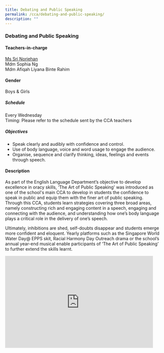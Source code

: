```yaml
---
title: Debating and Public Speaking
permalink: /cca/debating-and-public-speaking/
description: ""
---
```

### Debating and Public Speaking

#### Teachers-in-charge

[Ms Sri Noriehan](mailto:sri_noriehan_kamis@moe.edu.sg)<br>
Mdm Sophia Ng  <br>
Mdm Afiqah Liyana Binte Rahim

  

#### Gender

Boys &amp; Girls

  

##### Schedule

Every Wednesday&nbsp;&nbsp;  
Timing: Please refer to the schedule sent by the CCA teachers  

##### Objectives

*   Speak clearly and audibly with confidence and control.
*   Use of body language, voice and word usage to engage the audience.
*   Organise, sequence and clarify thinking, ideas, feelings and events through speech.

  

#### Description

As part of the English Language Department’s objective to develop excellence in oracy skills, ‘The Art of Public Speaking' was introduced as one of the school's main CCA to develop in students the confidence to speak in public and equip them with the finer art of public speaking. Through this CCA, students learn strategies covering three broad areas, namely constructing rich and engaging content in a speech, engaging and connecting with the audience, and understanding how one’s body language plays a critical role in the delivery of one’s speech.&nbsp;

Ultimately, inhibitions are shed, self-doubts disappear and students emerge more confident and eloquent. Yearly platforms such as the Singapore World Water Day@ EPPS skit, Racial Harmony Day Outreach drama or the school’s annual year-end musical enable participants of ‘The Art of Public Speaking’ to further extend the skills learnt.

<iframe allowfullscreen="true" height="299" width="480" frameborder="0" src="https://docs.google.com/presentation/d/e/2PACX-1vTOvs2Kbk65yTx703V3W9gfRiY4mJcZllIuJeszHmJ2l5OtEcb2o1hjn7c0WDvT_8XB9-IMa7wwH1MD/embed?start=false&amp;loop=false&amp;delayms=3000"></iframe>